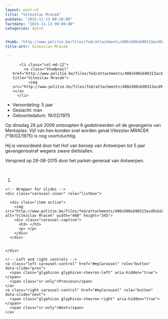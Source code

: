 ```yaml
---
layout: post-nl
title: "Vitezslav Mracek"
pubdate: "2015-11-13 00:10:00"
factdate: "2015-11-13 00:09:00"
categories: dutch


thumb: "http://www.politie.be/files/fed/attachments/400x500xb90313acd9cb2e19ba425114ac05793f_thumb.jpg.pagespeed.ic.alYG6yAN8j.jpg"
title-attr: Vitezslav Mracek

---
```


<div class="row">

  <div class="col-xs-6 col-md-4">
<ul class="row polaroids">

       <li class="col-md-12">  
         <a class="thumbnail" href="http://www.politie.be/files/fed/attachments/400x500xb90313acd9cb2e19ba425114ac05793f_thumb.jpg.pagespeed.ic.alYG6yAN8j.jpg" title="Vitezslav Mracek">
           <img src="http://www.politie.be/files/fed/attachments/400x500xb90313acd9cb2e19ba425114ac05793f_thumb.jpg.pagespeed.ic.alYG6yAN8j.jpg" ></a>
      </li>  

  </ul>

  
  </div>
  <div class="col-xs-12 col-md-8">
 
<ul>
<li>Veroordeling: 5 jaar</li>
<li>Geslacht: man</li>
<li>Geboortedatum: 19/02/1975</li>
</ul> 


<p>Op dinsdag 28 juli 2009 ontsnapten 6 gedetineerden uit de gevangenis van Merksplas. Vijf van hen konden snel worden gevat.Vitezslav MRACEK (°19/02/1975) is nog voortvluchtig.</p>

<p>Hij is veroordeeld door het Hof van beroep van Antwerpen tot 5 jaar gevangenisstraf wegens zware diefstallen.</p>

<p>Verspreid op 26-08-2015 door het parket-generaal van Antwerpen.</p>

<!-- SLIDER -->
<div class="container"  class="col-xs-12 col-md-12">
  <br>
  <div id="myCarousel" class="carousel slide" data-ride="carousel">
    <!-- Indicators -->
    <ol class="carousel-indicators">
      <li data-target="#myCarousel" data-slide-to="0" class="active"></li>
    </ol>

    <!-- Wrapper for slides -->
    <div class="carousel-inner" role="listbox">

      <div class="item active">
        <img src="http://www.politie.be/files/fed/attachments/400x500xb90313acd9cb2e19ba425114ac05793f_thumb.jpg.pagespeed.ic.alYG6yAN8j.jpg" alt="Vitezslav Mracek" width="460" height="345">
        <div class="carousel-caption">
          <h3> </h3>
          <p> </p>
        </div>
      </div>

  
    </div>

    <!-- Left and right controls -->
    <a class="left carousel-control" href="#myCarousel" role="button" data-slide="prev">
      <span class="glyphicon glyphicon-chevron-left" aria-hidden="true"></span>
      <span class="sr-only">Previous</span>
    </a>
    <a class="right carousel-control" href="#myCarousel" role="button" data-slide="next">
      <span class="glyphicon glyphicon-chevron-right" aria-hidden="true"></span>
      <span class="sr-only">Next</span>
    </a>
  </div>
</div>

  <link rel="stylesheet" href="http://maxcdn.bootstrapcdn.com/bootstrap/3.3.5/css/bootstrap.min.css">
  <script src="https://ajax.googleapis.com/ajax/libs/jquery/1.11.3/jquery.min.js"></script>
  <script src="http://maxcdn.bootstrapcdn.com/bootstrap/3.3.5/js/bootstrap.min.js"></script>
  <!-- SLIDER -->
  
</div>


</div>

